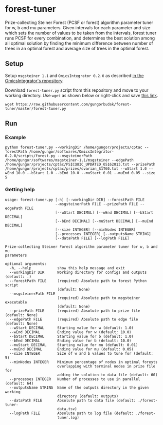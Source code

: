 # forest-tuner

Prize-collecting Steiner Forest (PCSF or forest) algorithm parameter tuner for w, b and mu parameters. Given intervals for each parameter and size which sets the number of values to be taken from the intervals, forest tuner runs PCSF for every combination, and determines the best solution among all optimal solution by finding the minimum difference between number of trees in an optimal forest and average size of trees in the optimal forest.

## Setup

Setup `msgsteiner 1.1` and `OmicsIntegrator 0.2.0` as described [in the OmicsIntegrator's repository](https://github.com/fraenkel-lab/OmicsIntegrator).

Download `forest-tuner.py` script from this repository and move to your working directory. Use `wget` as shown below or right-click and save [this link](https://raw.githubusercontent.com/gungorbudak/forest-tuner/master/forest-tuner.py).

    wget https://raw.githubusercontent.com/gungorbudak/forest-tuner/master/forest-tuner.py

## Run

### Example

    python forest-tuner.py --workingDir /home/gungor/projects/cptac --forestPath /home/gungor/softwares/OmicsIntegrator-0.2.0/scripts/forest.py --msgsteinerPath /home/gungor/softwares/msgsteiner-1.1/msgsteiner --edgePath /home/gungor/projects/cptac/PSICQUIC_UPDATED_05162013.txt --prizePath /home/gungor/projects/cptac/prizes/ovarian_S1T60.txt --wStart 1.0 --wEnd 10.0 --bStart 1.0 --bEnd 10.0 --muStart 0.01 --muEnd 0.05 --size 5


### Getting help

    usage: forest-tuner.py [-h] [--workingDir DIR] --forestPath FILE
                           --msgsteinerPath FILE --prizePath FILE --edgePath FILE
                           [--wStart DECIMAL] [--wEnd DECIMAL] [--bStart DECIMAL]
                           [--bEnd DECIMAL] [--muStart DECIMAL] [--muEnd DECIMAL]
                           [--size INTEGER] [--minNodes INTEGER]
                           [--processes INTEGER] [--outputsName STRING]
                           [--dataPath FILE] [--logPath FILE]

    Prize-collecting Steiner Forest algorithm parameter tuner for w, b and mu
    parameters

    optional arguments:
      -h, --help            show this help message and exit
      --workingDir DIR      Working directory for configs and outputs (default: .)
      --forestPath FILE     (required) Absolute path to forest Python script
                            (default: None)
      --msgsteinerPath FILE
                            (required) Absolute path to msgsteiner executable
                            (default: None)
      --prizePath FILE      (required) Absolute path to prize file (default: None)
      --edgePath FILE       (required) Absolute path to edge file (default: None)
      --wStart DECIMAL      Starting value for w (default: 1.0)
      --wEnd DECIMAL        Ending value for w (default: 10.0)
      --bStart DECIMAL      Starting value for b (default: 1.0)
      --bEnd DECIMAL        Ending value for b (default: 10.0)
      --muStart DECIMAL     Starting value for mu (default: 0.01)
      --muEnd DECIMAL       Ending value for mu (default: 0.05)
      --size INTEGER        Size of w and b values to tune for (default: 5)
      --minNodes INTEGER    Minimum percentage of nodes in optimal forests
                            overlapping with terminal nodes in prize file for
                            adding the solution to data file (default: 60)
      --processes INTEGER   Number of processes to use in parallel (default: 64)
      --outputsName STRING  Name of the outputs directory in the given working
                            directory (default: outputs)
      --dataPath FILE       Absolute path to data file (default: ./forest-tuner-
                            data.tsv)
      --logPath FILE        Absolute path to log file (default: ./forest-
                            tuner.log)
